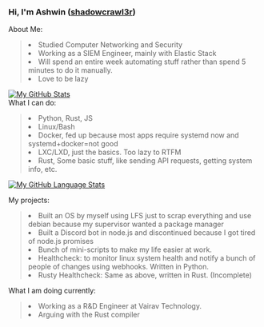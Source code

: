 ### Hi, I'm Ashwin ([shadowcrawl3r][website])
[website]: https://ashwinbelbase.com.np

About Me:
><li> Studied Computer Networking and Security</li>
><li> Working as a SIEM Engineer, mainly with Elastic Stack</li>
><li> Will spend an entire week automating stuff rather than spend 5 minutes to do it manually.</li>
><li> Love to be lazy</li>  
[![My GitHub Stats](https://github-readme-stats.vercel.app/api/?username=shad0wcrawl3r&count_private=true&theme=radical&show_icons=true&include_all_commits=true&custom_title=My+Stats)]()  
What I can do:
><li> Python, Rust, JS</li>
><li> Linux/Bash</li>
><li> Docker, fed up because most apps require systemd now and systemd+docker=not good</li>
><li> LXC/LXD, just the basics. Too lazy to RTFM</li>
><li> Rust, Some basic stuff, like sending API requests, getting system info, etc. </li> 
[![My GitHub Language Stats](https://github-readme-stats.vercel.app/api/top-langs/?username=shad0wcrawl3r&langs_count=5&theme=gotham&hide=HTML)]()  

My projects:
><li>Built an OS by myself using LFS just to scrap everything and use debian because my supervisor wanted a package manager</li>
><li>Built a Discord bot in node.js and discontinued because I got tired of node.js promises</li>
><li>Bunch of mini-scripts to make my life easier at work.
><li> Healthcheck: to monitor linux system health and notify a bunch of people of changes using webhooks. Written in Python. </li>
><li> Rusty Healthcheck: Same as above, written in Rust. (Incomplete)
What I am doing currently:
><li>Working as a R&D Engineer at Vairav Technology.</li>
><li>Arguing with the Rust compiler</li>


  

